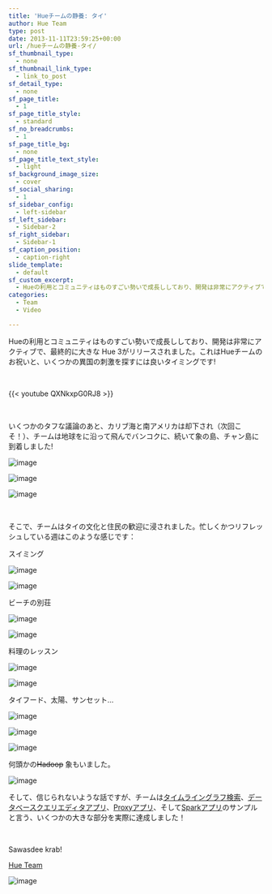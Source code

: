 ```yaml
---
title: 'Hueチームの静養: タイ'
author: Hue Team
type: post
date: 2013-11-11T23:59:25+00:00
url: /hueチームの静養-タイ/
sf_thumbnail_type:
  - none
sf_thumbnail_link_type:
  - link_to_post
sf_detail_type:
  - none
sf_page_title:
  - 1
sf_page_title_style:
  - standard
sf_no_breadcrumbs:
  - 1
sf_page_title_bg:
  - none
sf_page_title_text_style:
  - light
sf_background_image_size:
  - cover
sf_social_sharing:
  - 1
sf_sidebar_config:
  - left-sidebar
sf_left_sidebar:
  - Sidebar-2
sf_right_sidebar:
  - Sidebar-1
sf_caption_position:
  - caption-right
slide_template:
  - default
sf_custom_excerpt:
  - Hueの利用とコミュニティはものすごい勢いで成長ししており、開発は非常にアクティブで、最終的に大きな Hue 3がリリースされました。これはHueチームのお祝いと...
categories:
  - Team
  - Video

---
```

<p id="docs-internal-guid-7f078eb5-364c-66fe-f5c5-91daef3f06ec">
  Hueの利用とコミュニティはものすごい勢いで成長ししており、開発は非常にアクティブで、最終的に大きな Hue 3がリリースされました。これはHueチームのお祝いと、いくつかの異国の刺激を探すには良いタイミングです!
</p>

&nbsp;

{{< youtube QXNkxpG0RJ8 >}}

&nbsp;

<span>いくつかのタフな議論のあと、カリブ海と南アメリカは却下され（次回こそ！）、チームは地球をに沿って飛んでバンコクに、続いて象の島、チャン島に到着しました!</span>

![image][1]

![image][2]

![image][3]

&nbsp;

<span>そこで、チームはタイの文化と住民の歓迎に浸されました。忙しくかつリフレッシュしている週はこのような感じです：</span>

<span>スイミング</span>

<span><img alt="image" src="http://media.tumblr.com/aa84cf50b55ff44379d3ef3887c78d22/tumblr_inline_mvxkxaNbYc1qzo3ii.jpg" /></span>

![image][4]

ビーチの別荘

![image][5]

![image][6]

料理のレッスン

![image][7]

![image][8]

タイフード、太陽、サンセット&#8230;

![image][9]

![image][10]

![image][11]

何頭かの<span style="text-decoration: line-through;">Hadoop</span> 象もいました。

![image][12]

そして、信じられないような話ですが、チームは[タイムライングラフ検索][13]、[データベースクエリエディタアプリ][14]、[Proxyアプリ][15]、そして[Sparkアプリ][16]のサンプルと言う、いくつかの大きな部分を実際に達成しました！

&nbsp;

<span>Sawasdee <span>krab</span>!</span>

[<span>Hue Team</span>][17]

![image][18]

 [1]: http://media.tumblr.com/55faeb50dbc027030867c29f2d86e1e9/tumblr_inline_mvxkv2rd4L1qzo3ii.jpg
 [2]: http://media.tumblr.com/96526bab77905dcb6037f8eb87291e03/tumblr_inline_mw17qwuPj91qzo3ii.jpg
 [3]: http://media.tumblr.com/536b229f59f2cd2cb190d934b2400616/tumblr_inline_mvxkwinzzw1qzo3ii.jpg
 [4]: http://media.tumblr.com/b23b66dd022f30a93d06080f319acb20/tumblr_inline_mvxlbglBZE1qzo3ii.jpg
 [5]: http://media.tumblr.com/ad732b34d3ad5ff4823bb6f8cd44b0e7/tumblr_inline_mvxky75KyU1qzo3ii.jpg
 [6]: http://media.tumblr.com/68e81d65719487080c8428632c57f7ef/tumblr_inline_mvxkyyAnG21qzo3ii.jpg
 [7]: http://media.tumblr.com/560ae7ff9810bb865034edbfe8d1a4b6/tumblr_inline_mvxkztTg1U1qzo3ii.jpg
 [8]: http://media.tumblr.com/9ceb3ff1e5188179ced0cde855b2efb2/tumblr_inline_mvxl0mcoUH1qzo3ii.jpg
 [9]: http://media.tumblr.com/cf2a95757eaab088ac664e7b06b5b8a0/tumblr_inline_mvxl1dHoKf1qzo3ii.jpg
 [10]: http://media.tumblr.com/a5fa58e1e6cfd82bc056b1ba037c80ae/tumblr_inline_mvxl28Yvn51qzo3ii.jpg
 [11]: http://media.tumblr.com/f05de347e0265a3e997ba486d0e725e7/tumblr_inline_mvxl2vTr9g1qzo3ii.jpg
 [12]: http://media.tumblr.com/cb586724cd0eca860e327a4fe909e524/tumblr_inline_mvxl3qugm11qzo3ii.jpg
 [13]: https://gethue-jp.tumblr.com/post/66666740668/search
 [14]: https://gethue-jp.tumblr.com/post/66667538025/dbquery-mysql-postgresql
 [15]: https://gethue-jp.tumblr.com/post/66667272601
 [16]: https://dl.dropboxusercontent.com/u/730827/cloudera/spark-app.png
 [17]: https://twitter.com/gethue
 [18]: http://media.tumblr.com/5f89fc182d949e6428ba1652ffd87c51/tumblr_inline_mvxl4nVgXp1qzo3ii.jpg